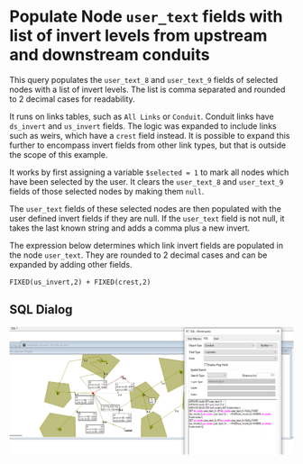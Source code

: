# Populate Node `user_text` fields with list of invert levels from upstream and downstream conduits
This query populates the `user_text_8` and `user_text_9` fields of selected nodes with a list of invert levels. The list is comma separated and rounded to 2 decimal cases for readability. 

It runs on links tables, such as `All Links` or `Conduit`. Conduit links have `ds_invert` and `us_invert` fields. The logic was expanded to include links such as weirs, which have a `crest` field instead. It is possible to expand this further to encompass invert fields from other link types, but that is outside the scope of this example.

It works by first assigning a variable `$selected = 1` to mark all nodes which have been selected by the user. It clears the `user_text_8` and `user_text_9` fields of those selected nodes by making them `null`.

The `user_text` fields of these selected nodes are then populated with the user defined invert fields if they are null. If the `user_text` field is not null, it takes the last known string and adds a comma plus a new invert.

The expression below determines which link invert fields are populated in the node `user_text`. They are rounded to 2 decimal cases and can be expanded by adding other fields.
```
FIXED(us_invert,2) + FIXED(crest,2)
```


## SQL Dialog
![](img001.png)
